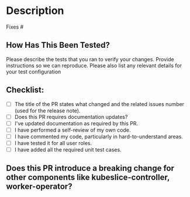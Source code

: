 <!--
Type of change: Title of the PR should clearly mention which type of PR is this, you can select any of the below mentioned types:

- docs() - The PR contains Documentation ONLY changes. 
- feat() - The PR contains new feature/enhancements.
- fix() - The PR contains a bug fix.
- chore() - Development changes related to the build system (involving scripts, configurations or tools) and package dependencies.
- test() - Development changes related to tests.
- perf() - Changes related to performance improvements.

Example Title: 
feat(): New field addition for Cluster CRD 
-->

# Description
<!--
Please include a summary of the change and which issue is fixed. Please also include relevant motivation and context. List any dependencies that are required for this change.
-->

Fixes #

## How Has This Been Tested?
Please describe the tests that you ran to verify your changes. Provide instructions so we can reproduce. Please also list any relevant details for your test configuration
<!--test-cases
- [ ] Test case A
- [ ] Test case B
-->

## Checklist:

* [ ] The title of the PR states what changed and the related issues number (used for the release note).
* [ ] Does this PR requires documentation updates?
* [ ] I've updated documentation as required by this PR.
* [ ] I have performed a self-review of my own code.
* [ ] I have commented my code, particularly in hard-to-understand areas.
* [ ] I have tested it for all user roles.
* [ ] I have added all the required unit test cases.

## Does this PR introduce a breaking change for other components like kubeslice-controller, worker-operator?
<!--
If NO, leave the release-note block blank.
If YES, a release note is required:
Enter your extended release note in the block below. If the PR requires additional manual action from users switching to the new version, include the string "action-required".

-->
```release-note

```

